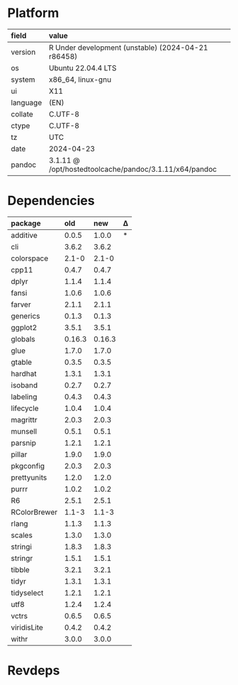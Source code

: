 # Platform

|field    |value                                                  |
|:--------|:------------------------------------------------------|
|version  |R Under development (unstable) (2024-04-21 r86458)     |
|os       |Ubuntu 22.04.4 LTS                                     |
|system   |x86_64, linux-gnu                                      |
|ui       |X11                                                    |
|language |(EN)                                                   |
|collate  |C.UTF-8                                                |
|ctype    |C.UTF-8                                                |
|tz       |UTC                                                    |
|date     |2024-04-23                                             |
|pandoc   |3.1.11 @ /opt/hostedtoolcache/pandoc/3.1.11/x64/pandoc |

# Dependencies

|package      |old    |new    |Δ  |
|:------------|:------|:------|:--|
|additive     |0.0.5  |1.0.0  |*  |
|cli          |3.6.2  |3.6.2  |   |
|colorspace   |2.1-0  |2.1-0  |   |
|cpp11        |0.4.7  |0.4.7  |   |
|dplyr        |1.1.4  |1.1.4  |   |
|fansi        |1.0.6  |1.0.6  |   |
|farver       |2.1.1  |2.1.1  |   |
|generics     |0.1.3  |0.1.3  |   |
|ggplot2      |3.5.1  |3.5.1  |   |
|globals      |0.16.3 |0.16.3 |   |
|glue         |1.7.0  |1.7.0  |   |
|gtable       |0.3.5  |0.3.5  |   |
|hardhat      |1.3.1  |1.3.1  |   |
|isoband      |0.2.7  |0.2.7  |   |
|labeling     |0.4.3  |0.4.3  |   |
|lifecycle    |1.0.4  |1.0.4  |   |
|magrittr     |2.0.3  |2.0.3  |   |
|munsell      |0.5.1  |0.5.1  |   |
|parsnip      |1.2.1  |1.2.1  |   |
|pillar       |1.9.0  |1.9.0  |   |
|pkgconfig    |2.0.3  |2.0.3  |   |
|prettyunits  |1.2.0  |1.2.0  |   |
|purrr        |1.0.2  |1.0.2  |   |
|R6           |2.5.1  |2.5.1  |   |
|RColorBrewer |1.1-3  |1.1-3  |   |
|rlang        |1.1.3  |1.1.3  |   |
|scales       |1.3.0  |1.3.0  |   |
|stringi      |1.8.3  |1.8.3  |   |
|stringr      |1.5.1  |1.5.1  |   |
|tibble       |3.2.1  |3.2.1  |   |
|tidyr        |1.3.1  |1.3.1  |   |
|tidyselect   |1.2.1  |1.2.1  |   |
|utf8         |1.2.4  |1.2.4  |   |
|vctrs        |0.6.5  |0.6.5  |   |
|viridisLite  |0.4.2  |0.4.2  |   |
|withr        |3.0.0  |3.0.0  |   |

# Revdeps

